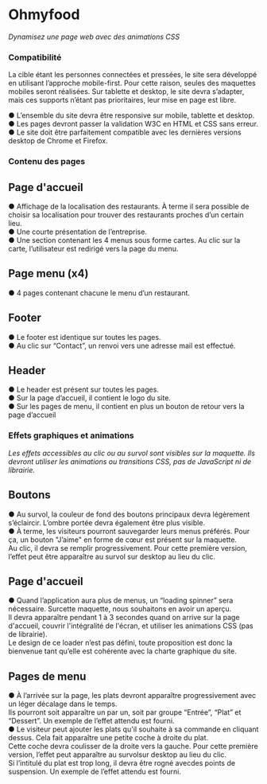 # Ohmyfood

_Dynamisez une page web avec des animations CSS_

### Compatibilité

La cible étant les personnes connectées et pressées, le site sera développé en utilisant l’approche mobile-first.
Pour cette raison, seules des maquettes mobiles seront réalisées.
Sur tablette et desktop, le site devra s’adapter, mais ces supports n’étant pas prioritaires, leur mise en page est libre.

● L’ensemble du site devra être responsive sur mobile, tablette et desktop.  
● Les pages devront passer la validation W3C en HTML et CSS sans erreur.  
● Le site doit être parfaitement compatible avec les dernières versions desktop de Chrome et Firefox.

### Contenu des pages

## Page d'accueil

● Affichage de la localisation des restaurants. À terme il sera possible de choisir sa localisation pour trouver des restaurants proches d’un certain lieu.  
● Une courte présentation de l’entreprise.  
● Une section contenant les 4 menus sous forme cartes. Au clic sur la carte, l’utilisateur est redirigé vers la page du menu.

## Page menu (x4)

● 4 pages contenant chacune le menu d’un restaurant.

## Footer

● Le footer est identique sur toutes les pages.  
● Au clic sur “Contact”, un renvoi vers une adresse mail est effectué.

## Header

● Le header est présent sur toutes les pages.  
● Sur la page d’accueil, il contient le logo du site.  
● Sur les pages de menu, il contient en plus un bouton de retour vers la page d’accueil

### Effets graphiques et animations

_Les effets accessibles au clic ou au survol sont visibles sur la maquette. Ils devront utiliser les animations ou transitions CSS, pas de JavaScript ni de librairie._

## Boutons

● Au survol, la couleur de fond des boutons principaux devra légèrement s’éclaircir. L’ombre portée devra également être plus visible.  
● À terme, les visiteurs pourront sauvegarder leurs menus préférés. Pour ça, un bouton "J’aime" en forme de cœur est présent sur la maquette.  
Au clic, il devra se remplir progressivement. Pour cette première version, l’effet peut être apparaître au survol sur desktop au lieu du clic.

## Page d'accueil

● Quand l’application aura plus de menus, un “loading spinner” sera nécessaire. Surcette maquette, nous souhaitons en avoir un aperçu.  
Il devra apparaître pendant 1 à 3 secondes quand on arrive sur la page d'accueil, couvrir l'intégralité de l'écran, et utiliser les animations CSS (pas de librairie).  
Le design de ce loader n’est pas défini, toute proposition est donc la bienvenue tant qu’elle est cohérente avec la charte graphique du site.

## Pages de menu

● À l’arrivée sur la page, les plats devront apparaître progressivement avec un léger décalage dans le temps.  
Ils pourront soit apparaître un par un, soit par groupe “Entrée”, “Plat” et “Dessert”. Un exemple de l’effet attendu est fourni.  
● Le visiteur peut ajouter les plats qu'il souhaite à sa commande en cliquant dessus. Cela fait apparaître une petite coche à droite du plat.  
Cette coche devra coulisser de la droite vers la gauche. Pour cette première version, l’effet peut apparaître au survolsur desktop au lieu du clic.  
Si l’intitulé du plat est trop long, il devra être rogné avecdes points de suspension. Un exemple de l’effet attendu est fourni.
